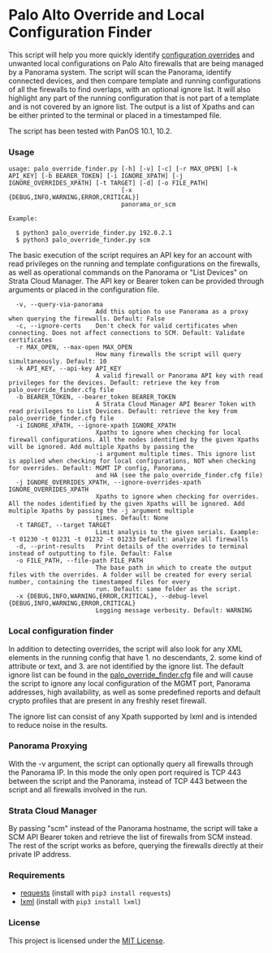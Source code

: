 # Palo Alto Override and Local Configuration Finder

This script will help you more quickly identify [configuration overrides](https://docs.paloaltonetworks.com/panorama/10-2/panorama-admin/manage-firewalls/manage-templates-and-template-stacks/override-a-template-setting) and unwanted local configurations on Palo Alto firewalls that are being managed by a Panorama system. The script will scan the Panorama, identify connected devices, and then compare template and running configurations of all the firewalls to find overlaps, with an optional ignore list. It will also highlight any part of the running configuration that is not part of a template and is not covered by an ignore list. The output is a list of Xpaths and can be either printed to the terminal or placed in a timestamped file.

The script has been tested with PanOS 10.1, 10.2.

### Usage

```
usage: palo_override_finder.py [-h] [-v] [-c] [-r MAX_OPEN] [-k API_KEY] [-b BEARER_TOKEN] [-i IGNORE_XPATH] [-j IGNORE_OVERRIDES_XPATH] [-t TARGET] [-d] [-o FILE_PATH]
                               [-x {DEBUG,INFO,WARNING,ERROR,CRITICAL}]
                               panorama_or_scm
```
```
Example:

  $ python3 palo_override_finder.py 192.0.2.1
  $ python3 palo_override_finder.py scm
```
                               
The basic execution of the script requires an API key for an account with read privileges on the running and template configurations on the firewalls, as well as operational commands on the Panorama or "List Devices" on Strata Cloud Manager. The API key or Bearer token can be provided through arguments or placed in the configuration file.

```
  -v, --query-via-panorama
                        Add this option to use Panorama as a proxy when querying the firewalls. Default: False
  -c, --ignore-certs    Don't check for valid certificates when connecting. Does not affect connections to SCM. Default: Validate certificates
  -r MAX_OPEN, --max-open MAX_OPEN
                        How many firewalls the script will query simultaneously. Default: 10
  -k API_KEY, --api-key API_KEY
                        A valid firewall or Panorama API key with read privileges for the devices. Default: retrieve the key from palo_override_finder.cfg file
  -b BEARER_TOKEN, --bearer_token BEARER_TOKEN
                        A Strata Cloud Manager API Bearer Token with read privileges to List Devices. Default: retrieve the key from palo_override_finder.cfg file
  -i IGNORE_XPATH, --ignore-xpath IGNORE_XPATH
                        Xpaths to ignore when checking for local firewall configurations. All the nodes identified by the given Xpaths will be ignored. Add multiple Xpaths by passing the
                        -i argument multiple times. This ignore list is applied when checking for local configurations, NOT when checking for overrides. Default: MGMT IP config, Panorama,
                        and HA (see the palo_override_finder.cfg file)
  -j IGNORE_OVERRIDES_XPATH, --ignore-overrides-xpath IGNORE_OVERRIDES_XPATH
                        Xpaths to ignore when checking for overrides. All the nodes identified by the given Xpaths will be ignored. Add multiple Xpaths by passing the -j argument multiple
                        times. Default: None
  -t TARGET, --target TARGET
                        Limit analysis to the given serials. Example: -t 01230 -t 01231 -t 01232 -t 01233 Default: analyze all firewalls
  -d, --print-results   Print details of the overrides to terminal instead of outputting to file. Default: False
  -o FILE_PATH, --file-path FILE_PATH
                        The base path in which to create the output files with the overrides. A folder will be created for every serial number, containing the timestamped files for every
                        run. Default: same folder as the script.
  -x {DEBUG,INFO,WARNING,ERROR,CRITICAL}, --debug-level {DEBUG,INFO,WARNING,ERROR,CRITICAL}
                        Logging message verbosity. Default: WARNING
```

### Local configuration finder

In addition to detecting overrides, the script will also look for any XML elements in the running config that have 1. no descendants, 2. some kind of attribute or text, and 3. are not identified by the ignore list. The default ignore list can be found in the [palo_override_finder.cfg](palo_override_finder.cfg) file and will cause the script to ignore any local configuration of the MGMT port, Panorama addresses, high availability, as well as some predefined reports and default crypto profiles that are present in any freshly reset firewall.

The ignore list can consist of any Xpath supported by lxml and is intended to reduce noise in the results.

### Panorama Proxying

With the -v argument, the script can optionally query all firewalls through the Panorama IP. In this mode the only open port required is TCP 443 between the script and the Panorama, instead of TCP 443 between the script and all firewalls involved in the run.

### Strata Cloud Manager

By passing "scm" instead of the Panorama hostname, the script will take a SCM API Bearer token and retrieve the list of firewalls from SCM instead. The rest of the script works as before, querying the firewalls directly at their private IP address.

### Requirements

- [requests](https://pypi.org/project/requests/) (install with ```pip3 install requests```)
- [lxml](https://pypi.org/project/lxml/) (install with ```pip3 install lxml```)

### License

This project is licensed under the [MIT License](LICENSE).
